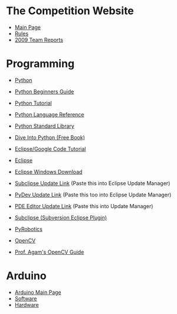 # The Competition Website #

  * [Main Page](http://www.ion.org/satdiv/alc/index.cfm)
  * [Rules](http://www.ion.org/satdiv/alc/rules2009.pdf)
  * [2009 Team Reports](http://www.ion.org/satdiv/alc/reports2009.cfm)

# Programming #

  * [Python](http://python.org/)
  * [Python Beginners Guide](http://wiki.python.org/moin/BeginnersGuide)
  * [Python Tutorial](http://docs.python.org/tutorial/)
  * [Python Language Reference](http://docs.python.org/reference/index.html)
  * [Python Standard Library](http://docs.python.org/library/)
  * [Dive Into Python (Free Book)](http://diveintopython.org/)

  * [Eclipse/Google Code Tutorial](http://blog.msbbc.co.uk/2007/06/using-googles-free-svn-repository-with.html)
  * [Eclipse](http://eclipse.org/)
  * [Eclipse Windows Download](http://www.eclipse.org/downloads/download.php?file=/technology/epp/downloads/release/galileo/SR1/eclipse-java-galileo-SR1-win32.zip)
  * [Subclipse Update Link](http://subclipse.tigris.org/update_1.6.x) (Paste this into Eclipse Update Manager)
  * [PyDev Update Link](http://pydev.org/updates) (Paste this too into Eclipse Update Manager)
  * [PDE Editor Update Link](http://avr-eclipse.sourceforge.net/updatesite/|Arduino) (Paste this into Update Manager)
  * [Subclipse (Subversion Eclipse Plugin)](http://subclipse.tigris.org/)
  * [PyRobotics](http://pyrorobotics.org/)
  * [OpenCV](http://opencv.willowgarage.com/wiki/)
  * [Prof. Agam's OpenCV Guide](http://www.cs.iit.edu/~agam/cs512/lect-notes/opencv-intro/index.html)

# Arduino #

  * [Arduino Main Page](http://www.arduino.cc/)
  * [Software](http://arduino.cc/en/Main/Software)
  * [Hardware](http://arduino.cc/en/Main/Hardware)